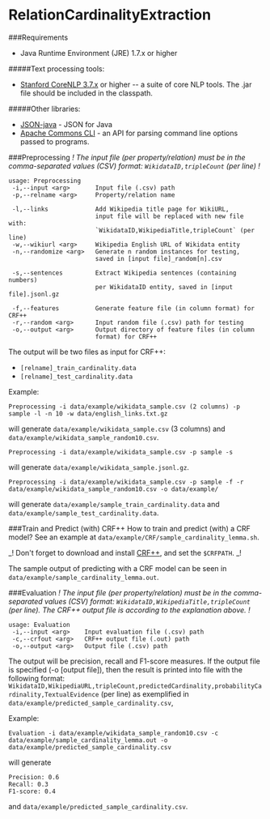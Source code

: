 # RelationCardinalityExtraction

###Requirements
* Java Runtime Environment (JRE) 1.7.x or higher

#####Text processing tools:
* [Stanford CoreNLP 3.7.x](http://stanfordnlp.github.io/CoreNLP/) or higher -- a suite of core NLP tools. The .jar file should be included in the classpath.

#####Other libraries:
* [JSON-java](https://mvnrepository.com/artifact/org.json/json) - JSON for Java
* [Apache Commons CLI](https://commons.apache.org/proper/commons-cli/) - an API for parsing command line options passed to programs.

###Preprocessing
_! The input file (per property/relation) must be in the comma-separated values (CSV) format: `WikidataID,tripleCount` (per line) !_
```
usage: Preprocessing
 -i,--input <arg>       Input file (.csv) path
 -p,--relname <arg>     Property/relation name

 -l,--links             Add Wikipedia title page for WikiURL, 
                        input file will be replaced with new file with: 
                        `WikidataID,WikipediaTitle,tripleCount` (per line)
 -w,--wikiurl <arg>     Wikipedia English URL of Wikidata entity                        
 -n,--randomize <arg>   Generate n random instances for testing,
                        saved in [input file]_random[n].csv 
                        
 -s,--sentences         Extract Wikipedia sentences (containing numbers)
                        per WikidataID entity, saved in [input file].jsonl.gz                          
  
 -f,--features          Generate feature file (in column format) for CRF++
 -r,--random <arg>      Input random file (.csv) path for testing 
 -o,--output <arg>      Output directory of feature files (in column
                        format) for CRF++  
```   
The output will be two files as input for CRF++:
* `[relname]_train_cardinality.data`
* `[relname]_test_cardinality.data`

Example:

```
Preprocessing -i data/example/wikidata_sample.csv (2 columns) -p sample -l -n 10 -w data/english_links.txt.gz
```
will generate `data/example/wikidata_sample.csv` (3 columns) and `data/example/wikidata_sample_random10.csv`.

```
Preprocessing -i data/example/wikidata_sample.csv -p sample -s
```
will generate `data/example/wikidata_sample.jsonl.gz`.

```
Preprocessing -i data/example/wikidata_sample.csv -p sample -f -r data/example/wikidata_sample_random10.csv -o data/example/
```
will generate `data/example/sample_train_cardinality.data` and `data/example/sample_test_cardinality.data`. 

###Train and Predict (with) CRF++
How to train and predict (with) a CRF model? See an example at `data/example/CRF/sample_cardinality_lemma.sh`. 

_! Don't forget to download and install [CRF++](https://taku910.github.io/crfpp/), and set the `$CRFPATH`. _!

The sample output of predicting with a CRF model can be seen in `data/example/sample_cardinality_lemma.out`.

###Evaluation
_! The input file (per property/relation) must be in the comma-separated values (CSV) format: `WikidataID,WikipediaTitle,tripleCount` (per line). The CRF++ output file is according to the explanation above. !_
```
usage: Evaluation
 -i,--input <arg>    Input evaluation file (.csv) path
 -c,--crfout <arg>   CRF++ output file (.out) path
 -o,--output <arg>   Output file (.csv) path

```
The output will be precision, recall and F1-score measures. 
If the output file is specified (-o [output file]), then the result is printed into file with the following format:
`WikidataID,WikipediaURL,tripleCount,predictedCardinality,probabilityCardinality,TextualEvidence` (per line)
as exemplified in `data/example/predicted_sample_cardinality.csv`,

Example:

```
Evaluation -i data/example/wikidata_sample_random10.csv -c data/example/sample_cardinality_lemma.out -o data/example/predicted_sample_cardinality.csv
```
will generate 
```
Precision: 0.6
Recall: 0.3
F1-score: 0.4
```
and `data/example/predicted_sample_cardinality.csv`.

